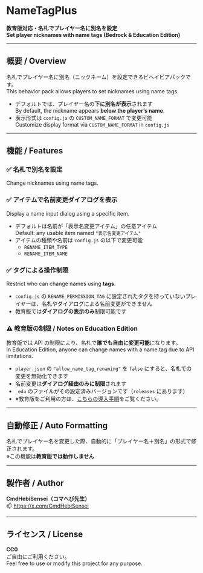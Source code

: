 # NameTagPlus

**教育版対応・名札でプレイヤー名に別名を設定**  
**Set player nicknames with name tags (Bedrock & Education Edition)**

---

## 概要 / Overview

名札でプレイヤー名に別名（ニックネーム）を設定できるビヘイビアパックです。  
This behavior pack allows players to set nicknames using name tags.

- デフォルトでは、プレイヤー名の**下に別名が表示**されます  
  By default, the nickname appears **below the player’s name**.
- 表示形式は `config.js` の `CUSTOM_NAME_FORMAT` で変更可能  
  Customize display format via `CUSTOM_NAME_FORMAT` in `config.js`

---

## 機能 / Features

### ✅ 名札で別名を設定  
Change nicknames using name tags.

### ✅ アイテムで名前変更ダイアログを表示  
Display a name input dialog using a specific item.

- デフォルトは名前が「表示名変更アイテム」の任意アイテム  
  Default: any usable item named `"表示名変更アイテム"`
- アイテムの種類や名前は `config.js` の以下で変更可能  
  - `RENAME_ITEM_TYPE`  
  - `RENAME_ITEM_NAME`

### ✅ タグによる操作制限  
Restrict who can change names using **tags**.

- `config.js` の `RENAME_PERMISSION_TAG` に設定されたタグを持っていないプレイヤーは、名札やダイアログによる名前変更ができません  
- 教育版では**ダイアログの表示のみ**制限可能です

### ⚠️ 教育版の制限 / Notes on Education Edition

教育版では API の制限により、名札で**誰でも自由に変更可能**になります。  
In Education Edition, anyone can change names with a name tag due to API limitations.

- `player.json` の `"allow_name_tag_renaming"` を `false` にすると、名札での変更を無効化できます  
- 名前変更は**ダイアログ経由のみに制限**されます  
- `_edu` のファイルがその設定済みバージョンです（`releases` にあります）
- ※教育版をご利用の方は、[こちらの導入手順](./INSTALL_EDU.md)をご覧ください。

---

## 自動修正 / Auto Formatting

名札でプレイヤー名を変更した際、自動的に「プレイヤー名＋別名」の形式で修正されます。  
※この機能は**教育版では動作しません**

---

## 製作者 / Author

**CmdHebiSensei（コマへび先生）**  
📫 https://x.com/CmdHebiSensei

---

## ライセンス / License

**CC0**  
ご自由にご利用ください。  
Feel free to use or modify this project for any purpose.
